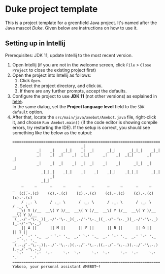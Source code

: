 # Duke project template

This is a project template for a greenfield Java project. It's named after the Java mascot _Duke_. Given below are instructions on how to use it.

## Setting up in Intellij

Prerequisites: JDK 11, update Intellij to the most recent version.

1. Open Intellij (if you are not in the welcome screen, click `File` > `Close Project` to close the existing project first)
1. Open the project into Intellij as follows:
   1. Click `Open`.
   1. Select the project directory, and click `OK`.
   1. If there are any further prompts, accept the defaults.
1. Configure the project to use **JDK 11** (not other versions) as explained in [here](https://www.jetbrains.com/help/idea/sdk.html#set-up-jdk).<br>
   In the same dialog, set the **Project language level** field to the `SDK default` option.
3. After that, locate the `src/main/java/amebot/Amebot.java` file, right-click it, and choose `Run Amebot.main()` (if the code editor is showing compile errors, try restarting the IDE). If the setup is correct, you should see something like the below as the output:
   ```
   ================================================================================
                                  _|
              _|    _|    _|_|    _|  _|      _|_|      _|_|_|    _|_|
              _|    _|  _|    _|  _|_|      _|    _|  _|_|      _|    _|
              _|    _|  _|    _|  _|  _|    _|    _|      _|_|  _|    _|
                _|_|_|    _|_|    _|    _|    _|_|    _|_|_|      _|_|
                    _|
                _|_|
       _     _      _     _      _     _      _     _      _     _      _     _
      (c).-.(c)    (c).-.(c)    (c).-.(c)    (c).-.(c)    (c).-.(c)    (c).-.(c)
       / ._. \      / ._. \      / ._. \      / ._. \      / ._. \      / ._. \
     __\( Y )/__  __\( Y )/__  __\( Y )/__  __\( Y )/__  __\( Y )/__  __\( Y )/__
    (_.-/'-'\-._)(_.-/'-'\-._)(_.-/'-'\-._)(_.-/'-'\-._)(_.-/'-'\-._)(_.-/'-'\-._)
       || A ||      || M ||      || E ||      || B ||      || O ||      || T ||
     _.' `-' '._  _.' `-' '._  _.' `-' '._  _.' `-' '._  _.' `-' '._  _.' `-' '._
    (.-./`-'\.-.)(.-./`-'\.-.)(.-./`-'\.-.)(.-./`-'\.-.)(.-./`-'\.-.)(.-./`-'\.-.)
     `-'     `-'  `-'     `-'  `-'     `-'  `-'     `-'  `-'     `-'  `-'     `-'
   ================================================================================
   Yokoso, your personal assistant AMEBOT~!
   ```
